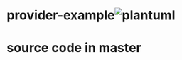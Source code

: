 # provider-example![plantuml](https://user-images.githubusercontent.com/94588772/145983826-f4a79f72-066b-4550-aa7c-f8efdf55f273.png)
# source code in master 

